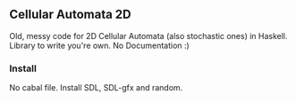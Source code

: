 ## Cellular Automata 2D

Old, messy code for 2D Cellular Automata (also stochastic ones) in Haskell.
Library to write you're own.
No Documentation :)

### Install
No cabal file.
Install SDL, SDL-gfx and random.

